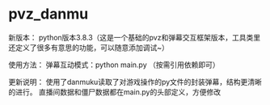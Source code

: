 # pvz_danmu
新版本：
python版本3.8.3（这是一个基础的pvz和弹幕交互框架版本，工具类里还定义了很多有意思的功能，可以随意添加调试~）

使用方法：
弹幕互动模式：python main.py  （按需引用依赖即可）

更新说明：
使用了danmuku读取了对游戏操作的py文件的封装弹幕，结构更清晰的进行。
直播间数据和僵尸数据都在main.py的头部定义，方便修改

